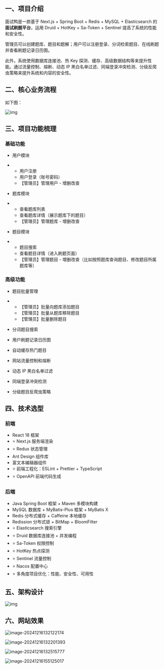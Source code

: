 ## 一、项目介绍

面试鸭是一款基于 Next.js + Spring Boot + Redis + MySQL + Elasticsearch 的 **面试刷题平台**，运用 Druid + HotKey + Sa-Token + Sentinel 提高了系统的性能和安全性。

管理员可以创建题库、题目和题解；用户可以注册登录、分词检索题目、在线刷题并查看刷题记录日历图。

此外，系统使用数据库连接池、热 Key 探测、缓存、高级数据结构等来提升性能。通过流量控制、熔断、动态 IP 黑白名单过滤、同端登录冲突检测、分级反爬虫策略来提升系统和内容的安全性。

## 二、核心业务流程

如下图：

![img](https://cdn.nlark.com/yuque/0/2024/jpeg/43928227/1733231332450-173512dd-3e4b-41d7-91c0-ea85bf6f439f.jpeg)

## 三、项目功能梳理

### 基础功能

- 用户模块

- - 用户注册
  - 用户登录（账号密码）
  - 【管理员】管理用户 - 增删改查

- 题库模块

- - 查看题库列表
  - 查看题库详情（展示题库下的题目）
  - 【管理员】管理题库 - 增删改查

- 题目模块

- - 题目搜索
  - 查看题目详情（进入刷题页面）
  - 【管理员】管理题目 - 增删改查（比如按照题库查询题目、修改题目所属题库等）

### 高级功能

- 题目批量管理

- - 【管理员】批量向题库添加题目
  - 【管理员】批量从题库移除题目
  - 【管理员】批量删除题目

- 分词题目搜索

- 用户刷题记录日历图

- 自动缓存热门题目

- 网站流量控制和熔断

- 动态 IP 黑白名单过滤
- 同端登录冲突检测
- 分级题目反爬虫策略

## 四、技术选型

### 前端

- React 18 框架
- ⭐️ Next.js 服务端渲染
- ⭐️ Redux 状态管理
- Ant Design 组件库
- 富文本编辑器组件
- ⭐️ 前端工程化：ESLint + Prettier + TypeScript
- ⭐️ OpenAPI 前端代码生成

### 后端

- Java Spring Boot 框架 + Maven 多模块构建
- MySQL 数据库 + MyBatis-Plus 框架 + MyBatis X
- Redis 分布式缓存 + Caffeine 本地缓存
- Redission 分布式锁 + BitMap + BloomFilter
- ⭐️ Elasticsearch 搜索引擎
- ⭐️ Druid 数据库连接池 + 并发编程
- ⭐️ Sa-Token 权限控制
- ⭐️ HotKey 热点探测
- ⭐️ Sentinel 流量控制
- ⭐️ Nacos 配置中心
- ⭐️ 多角度项目优化：性能、安全性、可用性

## 五、架构设计

![img](https://cdn.nlark.com/yuque/0/2024/png/43928227/1733231332486-f16fe5d7-082b-4f1b-964d-db60aaafe20b.png?x-oss-process=image%2Fformat%2Cwebp%2Fresize%2Cw_937%2Climit_0)

## 六、网站效果

![image-20241216132122174](https://s2.loli.net/2024/12/16/uOSRQG2rxYjpZa4.png)

![image-20241216132201393](https://s2.loli.net/2024/12/16/vAqP9DpxJCldrNb.png)

![image-20241216132515777](https://s2.loli.net/2024/12/16/9ySBKJDNFLUiPxc.png)

![image-20241216155125017](https://s2.loli.net/2024/12/16/vEMHAFhg9suKDnp.png)
